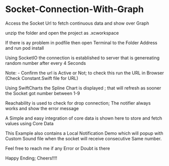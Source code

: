 # Socket-Connection-With-Graph
Access the Socket Url to fetch continuous data and show over Graph

unzip the folder and open the project as .xcworkspace

If there is ay problem in podfile then open Terminal to the Folder Address and run pod install

Using SocketIO the connection is established to server that is genereating random number after every 4 Seconds

Note: - Confirm the url is Active or Not; to check this run the URL in Browser (Check Constant.Swift file for URL)

Using SwiftCharts the Spline Chart is displayed ; that will refresh as sooner the Socket got number between 1-9

Reachability is used to check for drop connection; The notifier always works and show the error message

A Simple and easy integration of core data is shown here to store and fetch values using Core Data

This Example also contains a Local Notification Demo which will popup with Custom Sound file when the socket will receive consecutive Same number.

Feel free to reach me if any Error or Doubt is there

Happy Ending; Cheers!!!!
